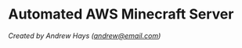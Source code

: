 # Automated AWS Minecraft Server

*Created by Andrew Hays ([andrew@email.com](mailto:andrew@email.com))*

